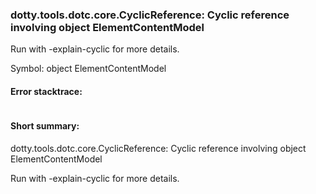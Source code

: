 ### dotty.tools.dotc.core.CyclicReference: Cyclic reference involving object ElementContentModel

 Run with -explain-cyclic for more details.

Symbol: object ElementContentModel

#### Error stacktrace:

```

```
#### Short summary: 

dotty.tools.dotc.core.CyclicReference: Cyclic reference involving object ElementContentModel

 Run with -explain-cyclic for more details.